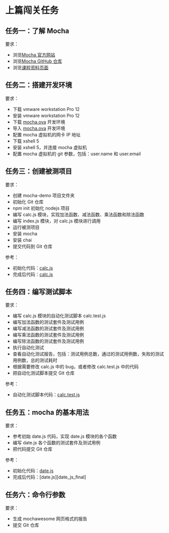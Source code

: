 # 上篇闯关任务

## 任务一：了解 Mocha

要求：
- 浏览[Mocha 官方网站](http://mochajs.org)
- 浏览[Mocha GitHub 仓库](https://github.com/mochajs/mocha)
- 浏览[课程资料页面](README.md)

## 任务二：搭建开发环境

要求：
- 下载 vmware workstation Pro 12
- 安装 vmware workstation Pro 12
- 下载 [mocha.ova][mocha_ova] 开发环境
- 导入 [mocha.ova][mocha_ova] 开发环境
- 配置 mocha 虚拟机的网卡 IP 地址
- 下载 xshell 5
- 安装 xshell 5，并连接 mocha 虚拟机
- 配置 mocha 虚拟机的 git 参数，包括：user.name 和 user.email

## 任务三：创建被测项目

要求：
- 创建 mocha-demo 项目文件夹
- 初始化 Git 仓库
- npm init 初始化 nodejs 项目
- 编写 calc.js 模块，实现加法函数、减法函数、乘法函数和除法函数
- 编写 index.js 模块，对 calc.js 模块进行调用
- 运行被测项目
- 安装 mocha
- 安装 chai
- 提交代码到 Git 仓库

参考：
- 初始化代码：[calc.js][calc_js_origin]
- 完成后代码：[calc.js][calc_js_final]

## 任务四：编写测试脚本

要求：
- 编写 calc.js 模块的自动化测试脚本 calc.test.js
- 编写加法函数的测试套件及测试用例
- 编写减法函数的测试套件及测试用例
- 编写乘法函数的测试套件及测试用例
- 编写除法函数的测试套件及测试用例
- 执行自动化测试
- 查看自动化测试报告，包括：测试用例总数，通过的测试用例数，失败的测试用例数，总的测试耗时
- 根据需要修改 calc.js 中的 bug，或者修改 calc.test.js 中的代码
- 把自动化测试脚本提交 Git 仓库

参考：
- 自动化测试脚本代码：[calc.test.js][calc_test_js]

## 任务五：mocha 的基本用法

要求：
- 参考初始 date.js 代码，实现 date.js 模块的各个函数
- 编写 date.js 各个函数的测试套件及测试用例
- 把代码提交 Git 仓库

参考：
- 初始化代码：[date.js][date_js_origin]
- 完成后代码：[date.js][date_js_final]

## 任务六：命令行参数

要求：
- 生成 mochawesome 网页格式的报告
- 提交 Git 仓库

<!-- 本文档中的链接 -->
[mocha_ova]: http://pan.baidu.com/s/1o8a3E3o 
[calc_js_origin]: https://github.com/wangding/mocha-demo/blob/6340e47606d092d4e338956a486d6ad123e3286b/calc.js
[calc_js_final]: https://github.com/wangding/mocha-demo/blob/dc22176b6e615034fe3f770328ca7425690b4ffb/calc.js
[calc_test_js]: https://github.com/wangding/mocha-demo/blob/dc22176b6e615034fe3f770328ca7425690b4ffb/test/calc.test.js
[date_js_origin]: https://github.com/wangding/mocha-demo/blob/cae1d4f0354c034577a93ab08eaaa9da690c8f61/date.js

